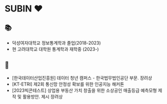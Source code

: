 # SUBIN ❤️ 

## 📚
- 덕성여자대학교 정보통계학과 졸업(2018-2023)
- 현 고려대학교 대학원 통계학과 재학중 (2023-)

## 🏅
- [한국데이터산업진흥원] 데이터 청년 캠퍼스 - 한국법무법인공단 부문. 장려상
- [KT-ETRI] 제2회 통신망 안정성 확보를 위한 인공지능 해커톤
- [2023빅콘테스트] 상업용 부동산 가치 창출을 위한 소상공인 매출등급 예측모형 제작 및 활용방안. 제시 장려상
